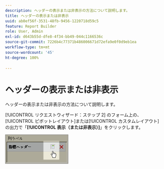 ```yaml
---
description: ヘッダーの表示または非表示の方法について説明します。
title: ヘッダーの表示または非表示
uuid: ab0ef56f-3531-48fb-9456-1220718d59c5
feature: Report Builder
role: User, Admin
exl-id: d643b55d-dfe8-4f34-bb49-044c1166536c
source-git-commit: 7226b4c77371b486006671d72efa9e0f0d9eb1ea
workflow-type: tm+mt
source-wordcount: '45'
ht-degree: 100%

---
```


# ヘッダーの表示または非表示

ヘッダーの表示または非表示の方法について説明します。

[!UICONTROL リクエストウィザード：ステップ 2] のフォーム上の、[!UICONTROL ピボットレイアウト]または[!UICONTROL カスタムレイアウト]の出力で「**[!UICONTROL 表示（または非表示）]**」をクリックします。

![](assets/hide_show_header.png)
